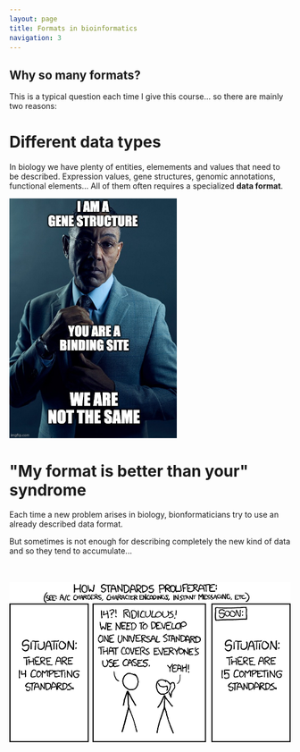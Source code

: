 ```yaml
---
layout: page
title: Formats in bioinformatics
navigation: 3
---
```


Why so many formats?
--------------------
This is a typical question each time I give this course... so there are mainly two reasons:

Different data types
====================
In biology we have plenty of entities, elemements and values that need to be described. Expression values, gene structures, genomic annotations, functional elements... All of them often requires a specialized **data format**. 

<a><img src="images/not_the_same.jpg" width="300"/>


"My format is better than your" syndrome
====================

Each time a new problem arises in biology, bionformaticians try to use an already described data format. 
<br>

But sometimes is not enough for describing completely the new kind of data and so they tend to accumulate...
<br>
<br>
<br>

<a><img src="images/standards_2x.png" width="800"/>

